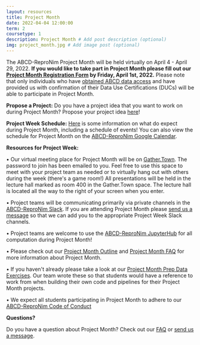 ```yaml
---
layout: resources
title: Project Month
date: 2022-04-04 12:00:00
term: 2
coursetype: 1
description: Project Month # Add post description (optional)
img: project_month.jpg # Add image post (optional)
---
```


The ABCD-ReproNim Project Month will be held virtually on April 4 - April 29, 2022. **If you would like to take part in Project Month please fill out our [Project Month Registration Form](https://docs.google.com/forms/d/e/1FAIpQLSf9V3k-TF6EaQKdJ1eXC8BtOIRbJ2JPvcyrw-NFjPxYk6wAGA/viewform?usp=sf_link) by Friday, April 1st, 2022.** Please note that only individuals who have [obtained ABCD data access](https://docs.google.com/forms/d/e/1FAIpQLSdZbXLB2HdciB88YN3JIXg6OdUN2dq1KnLTolIcos2Tu6FazA/viewform?usp=sf_link) and have provided us with confirmation of their Data Use Certifications (DUCs) will be able to participate in Project Month.

**Propose a Project:**
Do you have a project idea that you want to work on during Project Month? Propose your project idea [here](https://github.com/ABCD-ReproNim/2022_Project_Month/issues)!

**Project Week Schedule:**
[Here](https://docs.google.com/forms/d/e/1FAIpQLSf9V3k-TF6EaQKdJ1eXC8BtOIRbJ2JPvcyrw-NFjPxYk6wAGA/viewform?usp=sf_link) is some information on what do expect during Project Month, including a schedule of events!
You can also view the schedule for Project Month on the [ABCD-ReproNim Google Calendar](https://calendar.google.com/calendar?cid=YWJjZHJlcHJvbmltQGdtYWlsLmNvbQ).

**Resources for Project Week:**

• Our virtual meeting place for Project Month will be on [Gather.Town](https://gather.town/app/vC4xzIIrfbFvptPB/abcd-repronim). The password to join has been emailed to you. Feel free to use this space to meet with your project team as needed or to virtually hang out with others during the week (there's a game room!) All presentations will be held in the lecture hall marked as room 400 in the Gather.Town space. The lecture hall is located all the way to the right of your screen when you enter.

• Project teams will be communicating primarily via private channels in the [ABCD-ReproNim Slack](http://abcd-repronim.slack.com). If you are attending Project Month please [send us a message](mailto:info@abcd-repronim.org) so that we can add you to the appropriate Project Week Slack channels.

• Project teams are welcome to use the [ABCD-ReproNim JupyterHub](https://abcd.repronim.org/) for all computation during Project Month!

• Please check out our [Project Month Outline](https://docs.google.com/forms/d/e/1FAIpQLSf9V3k-TF6EaQKdJ1eXC8BtOIRbJ2JPvcyrw-NFjPxYk6wAGA/viewform?usp=sf_link) and [Project Month FAQ](https://docs.google.com/document/d/1_MpajolWdj3eN5vG83GnpljOO4t3Kmi7eOBPkZtXceY/edit?usp=sharing) for more information about Project Month.

• If you haven't already please take a look at our [Project Month Prep Data Exercises](https://abcd-repronim.github.io/materials/project-month-data-exercises). Our team wrote these so that students would have a reference to work from when building their own code and pipelines for their Project Month projects.

• We expect all students participating in Project Month to adhere to our [ABCD-ReproNim Code of Conduct](https://docs.google.com/document/d/1XQf9aEggUlwIlft8mVGC1mdMjiJVWF4RDnnVGWKvfo8/edit?usp=sharing)

**Questions?**

Do you have a question about Project Month? Check out our [FAQ](https://docs.google.com/document/d/1_MpajolWdj3eN5vG83GnpljOO4t3Kmi7eOBPkZtXceY/edit?usp=sharing) or [send us a message](mailto:info@abcd-repronim.org).

<!---
• [Here](https://docs.google.com/presentation/d/1sM5Qd0ftUxxUt1gUVTTUGBaL6dPXezUVxn7pB2YJtag/edit?usp=sharing) is a presentation about what to expect and how to prepare.
-->
